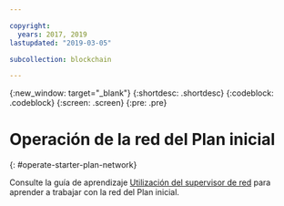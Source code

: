 ```yaml
---

copyright:
  years: 2017, 2019
lastupdated: "2019-03-05"

subcollection: blockchain

---
```


{:new_window: target="_blank"}
{:shortdesc: .shortdesc}
{:codeblock: .codeblock}
{:screen: .screen}
{:pre: .pre}

# Operación de la red del Plan inicial
{: #operate-starter-plan-network}

Consulte la guía de aprendizaje [Utilización del supervisor de red](/docs/services/blockchain/v10_dashboard.html#ibp-dashboard) para aprender a trabajar con la red del Plan inicial.
